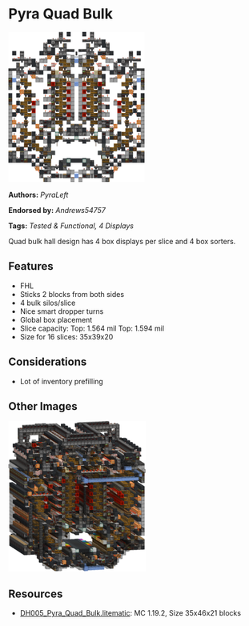 # Pyra Quad Bulk
<img alt="area_render_81_.png" src="images/area_render_81_.png?raw=1" height="300px">

**Authors:** *PyraLeft*

**Endorsed by:** *Andrews54757*

**Tags:** *Tested & Functional, 4 Displays*

Quad bulk hall design has 4 box displays per slice and 4 box sorters.

## Features
- FHL
- Sticks 2 blocks from both sides
- 4 bulk silos/slice
- Nice smart dropper turns
- Global box placement
- Slice capacity: Top: 1.564 mil Top: 1.594 mil
- Size for 16 slices: 35x39x20

## Considerations
- Lot of inventory prefilling

## Other Images
<img src="images/area_render_80_.png?raw=1" height="300px">

## Resources
- [DH005_Pyra_Quad_Bulk.litematic](attachments/DH005_Pyra_Quad_Bulk.litematic): MC 1.19.2, Size 35x46x21 blocks
